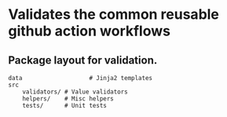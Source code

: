 # Validates the common reusable github action workflows


## Package layout for validation.

```
data                   # Jinja2 templates
src
    validators/ # Value validators
    helpers/    # Misc helpers
    tests/      # Unit tests
```
